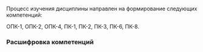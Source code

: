 Процесс изучения дисциплины направлен на формирование следующих
компетенций:

ОПК-1, ОПК-2, ОПК-4, ПК-1, ПК-2, ПК-3, ПК-6, ПК-8.

### Расшифровка компетенций

